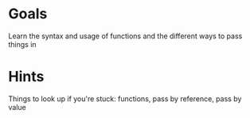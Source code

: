 # Goals
Learn the syntax and usage of functions and the different ways to pass things in

# Hints
Things to look up if you're stuck: functions, pass by reference, pass by value
